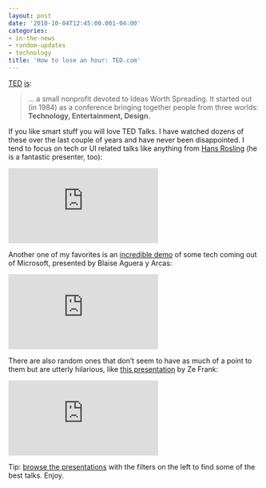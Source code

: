 ```yaml
---
layout: post
date: '2010-10-04T12:45:00.001-04:00'
categories:
- in-the-news
- random-updates
- technology
title: 'How to lose an hour: TED.com'
---
```


[TED](http://www.ted.com/) [is](http://www.ted.com/pages/view/id/5):

> ... a small nonprofit devoted to Ideas Worth Spreading. It started out (in 1984) as a conference bringing together people from three worlds: **Technology, Entertainment, Design.**

If you like smart stuff you will love TED Talks. I have watched dozens of these over the last couple of years and have never been disappointed. I tend to focus on tech or UI related talks like anything from [Hans Rosling](http://www.ted.com/speakers/hans_rosling.html) (he is a fantastic presenter, too):
 
<iframe src="https://embed.ted.com/talks/lang/en/hans_rosling_the_best_stats_you_ve_ever_seen" class="full-embed hd" frameborder="0" scrolling="no" allowfullscreen></iframe>

Another one of my favorites is an [incredible demo](https://www.ted.com/talks/blaise_aguera_y_arcas_how_photosynth_can_connect_the_world_s_images) of some tech coming out of Microsoft, presented by Blaise Aguera y Arcas:  

<iframe src="https://embed.ted.com/talks/lang/en/blaise_aguera_y_arcas_how_photosynth_can_connect_the_world_s_images" class="full-embed hd" frameborder="0" scrolling="no" allowfullscreen></iframe>

There are also random ones that don’t seem to have as much of a point to them but are utterly hilarious, like [this presentation](https://www.ted.com/talks/ze_frank_nerdcore_comedy) by Ze Frank:  

<iframe src="https://embed.ted.com/talks/lang/en/ze_frank_nerdcore_comedy" class="full-embed hd" frameborder="0" scrolling="no" allowfullscreen></iframe>

Tip: [browse the presentations](http://www.ted.com/talks) with the filters on the left to find some of the best talks. Enjoy.